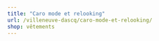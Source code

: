 ```yaml
---
title: "Caro mode et relooking"
url: /villeneuve-dascq/caro-mode-et-relooking/
shop: vêtements
---
```

